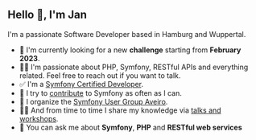 ## Hello 👋, I'm Jan

I'm a passionate Software Developer based in Hamburg and Wuppertal. 

- 🌱 I'm currently looking for a new **challenge** starting from **February 2023**. 
- 👨‍💻 I'm passionate about PHP, Symfony, RESTful APIs and everything related. Feel free to reach out if you want to talk.
- ✅ I'm a [Symfony Certified Developer](https://connect.symfony.com/profile/jschaedl).
- 🔨 I try to [contribute](https://github.com/symfony/symfony/pulls/jschaedl) to Symfony as often as I can. 
- 👯 I organize the [Symfony User Group Aveiro](https://www.meetup.com/de-DE/sfugaveiro).  
- 🧑‍🏫 And from time to time I share my knowledge via [talks and workshops](http://janschaedlich.de/#speaking).
- 💬 You can ask me about **Symfony**, **PHP** and **RESTful web services**
